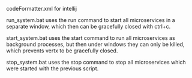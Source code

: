 codeFormatter.xml for intellij

run_system.bat uses the run command to start all microservices in a separate window, which then can be gracefully closed with ctrl+c.

start_system.bat uses the start command to run all microservices as background processes, but then under windows they can only be killed, which prevents vertx to be gracefully closed.

stop_system.bat uses the stop command to stop all microservices which were started with the previous script.